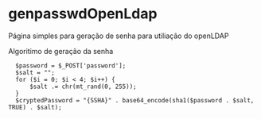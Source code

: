 # genpasswdOpenLdap
Página simples para geração de senha para utiliação do openLDAP

Algoritimo de geração da senha

```
  $password = $_POST['password'];
  $salt = "";
  for ($i = 0; $i < 4; $i++) {
      $salt .= chr(mt_rand(0, 255));
  }
  $cryptedPassword = "{SSHA}" . base64_encode(sha1($password . $salt, TRUE) . $salt);
```
